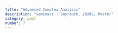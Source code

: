 ```yaml
---
title: "Advanced Complex Analysis"
description: "Seminars | Bayreuth, 2020S, Master"
category: past
number: 7
---
```


